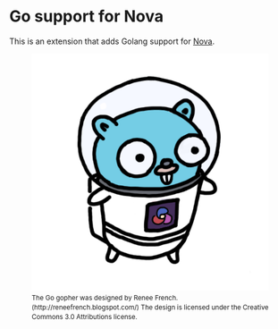 # Go support for Nova

This is an extension that adds Golang support for [Nova](https://nova.app).

<figure>
<img src="Go.novaextension/icon.png" alt="Extension icon">
<figcaption><small>The Go gopher was designed by Renee French. (http://reneefrench.blogspot.com/)
The design is licensed under the Creative Commons 3.0 Attributions license.</small></figcaption>
</figure>
